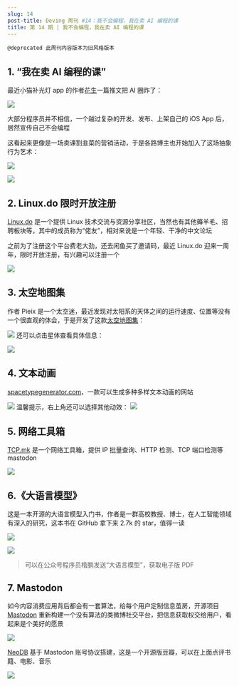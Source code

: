 ```yaml
---
slug: 14
post-title: Deving 周刊 #14：我不会编程，我在卖 AI 编程的课
title: 第 14 期 | 我不会编程，我在卖 AI 编程的课
---
```


`@deprecated 此周刊内容版本为旧风格版本`

## 1. “我在卖 AI 编程的课”

最近小猫补光灯 app 的作者[花生](https://x.com/AlchainHust)一篇推文把 AI 圈炸了：

![](https://img.wukaipeng.com//2025/01/10-002408-t6wdx0-4282c22970c14506b1eb1e7e0fe3fdff.png)

大部分程序员并不相信，一个越过复杂的开发、发布、上架自己的 iOS App 后，居然宣传自己不会编程

这看起来更像是一场卖课割韭菜的营销活动，于是各路博主也开始加入了这场抽象行为艺术：

![](https://img.wukaipeng.com//2025/01/10-002408-TwIype-1b3b685b3eb94845929bbec5a1490b4b.png)

![](https://img.wukaipeng.com//2025/01/10-002408-tdwq74-02c93b287502498e9de3605323624e42.png)

## 2. Linux.do 限时开放注册

[Linux.do](https://linux.do) 是一个提供 Linux 技术交流与资源分享社区，当然也有其他薅羊毛、招聘板块等，其中的成员称为“佬友”，相对来说是一个年轻、干净的中文论坛

之前为了注册这个平台费老大劲，还去闲鱼买了邀请码，最近 Linux.do 迎来一周年，限时开放注册，有兴趣可以注册一个

![](https://img.wukaipeng.com//2025/01/10-002409-zYGF78-cea858de72904aefb8dd4a69b99e4393.png)

## 3. 太空地图集

作者 Pieix 是一个太空迷，最近发现对太阳系的天体之间的运行速度、位置等没有一个很直观的体会，于是开发了这款[太空地图集](https://atlasof.space/)：

![](https://img.wukaipeng.com//2025/01/10-002409-qJDDSs-b9f098fc9f0f40a4af9e6a64b4feadd0.gif)
还可以点击星体查看具体信息：

![](https://img.wukaipeng.com//2025/01/10-002409-4Hricb-a533a20b1d5c467e9af0c8a1d72ef5cd.gif)

## 4. 文本动画

[spacetypegenerator.com](https://spacetypegenerator.com/)，一款可以生成多种多样文本动画的网站

![](https://img.wukaipeng.com//2025/01/10-002410-Kb6VSZ-466ee590b31c4197b5e63f42ea60132d.gif)
温馨提示，右上角还可以选择其他动效：
![](https://img.wukaipeng.com//2025/01/10-002410-9RwYrG-cedaebfa1ee848afad0745c30333cb83.png)

## 5. 网络工具箱

[TCP.mk](https://tcp.mk/) 是一个网络工具箱，提供 IP 批量查询、HTTP 检测、TCP 端口检测等 mastodon

![](https://img.wukaipeng.com//2025/01/10-002410-70yAHk-19a504b61c604f70a7d79effe29a744e.png)

## 6.《大语言模型》

这是一本开源的大语言模型入门书，作者是一群高校教授、博士，在人工智能领域有深入的研究，这本书在 GitHub 拿下来 2.7k 的 star，值得一读

![](https://img.wukaipeng.com//2025/01/10-002411-VQh5SA-3097408e1b0941ff95d62c0552ac8d38.png)

![](https://img.wukaipeng.com//2025/01/10-002411-GsCFpB-4de39d9605654715b6ab29d89c47e66a.png)

> 可以在公众号程序员楷鹏发送“大语言模型”，获取电子版 PDF

## 7. Mastodon

如今内容消费应用背后都会有一套算法，给每个用户定制信息茧房，开源项目 [Mastodon](https://joinmastodon.org/) 重新构建一个没有算法的类微博社交平台，把信息获取权交给用户，看起来是个美好的愿景

![](https://img.wukaipeng.com//2025/01/10-002411-i6Lmcm-176b3189570249c688b61103b33822d8.png)

[NeoDB](https://neodb.social/discover/) 基于 Mastodon 账号协议搭建，这是一个开源版豆瓣，可以在上面点评书籍、电影、音乐

![](https://img.wukaipeng.com//2025/01/10-002412-ZRbuy2-97aef1fd188949169ad1ac71146f17a8.png)

